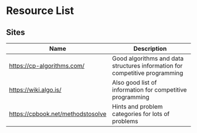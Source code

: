 # Resource List

## Sites

Name | Description
---- | -----------
https://cp-algorithms.com/ | Good algorithms and data structures information for competitive programming
https://wiki.algo.is/ | Also good list of information for competitive programming
https://cpbook.net/methodstosolve | Hints and problem categories for lots of problems
